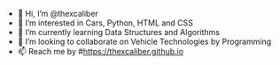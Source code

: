 - 👋 Hi, I’m @thexcaliber
- 👀 I’m interested in Cars, Python, HTML and CSS
- 🌱 I’m currently learning Data Structures and Algorithms
- 💞️ I’m looking to collaborate on Vehicle Technologies by Programming
- 📫 Reach me by #https://thexcaliber.github.io

<!---
thexcaliber/thexcaliber is a ✨ special ✨ repository because its `README.md` (this file) appears on your GitHub profile.
You can click the Preview link to take a look at your changes.
--->
